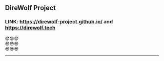 ## DireWolf Project

### LINK: https://direwolf-project.github.io/ and https://direwolf.tech

:sunglasses::sunglasses::sunglasses: <br>
:sunglasses::flushed::sunglasses: <br>
:sunglasses::sunglasses::sunglasses: <br>

---



